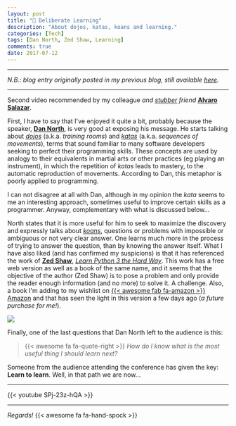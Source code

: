 ```yaml
---
layout: post
title: "📝 Deliberate Learning"
description: "About dojos, katas, koans and learning."
categories: [Tech]
tags: [Dan North, Zed Shaw, Learning]
comments: true
date: 2017-07-12
---
```


***
_N.B.: blog entry originally posted in my previous blog, still available [here](https://estraviz.github.io/estraviz2017/profession%20and%20career/Deliberate-Learning/)._
***

Second video recommended by my colleague _and [stubber](https://www.stubhub.com/about-us/) friend_ [**Alvaro Salazar**](https://twitter.com/xala3pa).

First, I have to say that I've enjoyed it quite a bit, probably because the speaker, [**Dan North**](https://dannorth.net/about/), is very good at exposing his message. He starts talking about [_dojos_](https://es.wikipedia.org/wiki/D%C5%8Dj%C5%8D) (a.k.a. _training rooms_) and [_katas_](https://es.wikipedia.org/wiki/Kata) (a.k.a. _sequences of movements_), terms that sound familiar to many software developers seeking to perfect their programming skills. These concepts are used by analogy to their equivalents in martial arts or other practices (eg playing an instrument), in which the repetition of _katas_ leads to mastery, to the automatic reproduction of movements. According to Dan, this metaphor is poorly applied to programming.

I can not disagree at all with Dan, although in my opinion the _kata_ seems to me an interesting approach, sometimes useful to improve certain skills as a programmer. Anyway, complementary with what is discussed below...

North states that it is more useful for him to seek to maximize the discovery and expressly talks about [_koans_](https://es.wikipedia.org/wiki/K%C5%8Dan), questions or problems with impossible or ambiguous or not very clear answer. One learns much more in the process of trying to answer the question, than by knowing the answer itself. What I have also liked (and has confirmed my suspicions) is that it has referenced the work of [**Zed Shaw**](https://zedshaw.com/about/), [_Learn Python 3 the Hard Way_](https://learnpythonthehardway.org/). This work has a free web version as well as a book of the same name, and it seems that the objective of the author (Zed Shaw) is to pose a problem and only provide the reader enough information (and no more) to solve it. A challenge. Also, a book I'm adding to my wishlist on [{{< awesome fab fa-amazon >}} Amazon](http://www.amazon.es/registry/wishlist/2LHNCDY7WK8TK/ref=cm_sw_r_tw_ws_x_6kRzzbNJCSKRH) and that has seen the light in this version a few days ago (_a future purchase for me!_).

![](/images/learn-python-3-the-hard-way.jpg)

Finally, one of the last questions that Dan North left to the audience is this:

> {{< awesome fa fa-quote-right >}} _How do I know what is the most useful thing I should learn next?_

Someone from the audience attending the conference has given the key: **Learn to learn**. Well, in that path we are now...

***
{{< youtube SPj-23z-hQA >}}
***

_Regards!_ {{< awesome fa fa-hand-spock >}}
